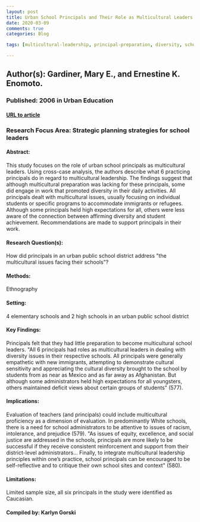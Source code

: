 ```yaml
---
layout: post
title: Urban School Principals and Their Role as Multicultural Leaders
date: 2020-03-09
comments: true
categories: Blog

tags: [multicultural-leadership, principal-preparation, diversity, school-administration]

---
```


## Author(s): Gardiner, Mary E., and Ernestine K. Enomoto.

### Published: 2006 in Urban Education

#### [URL to article](https://journals.sagepub.com/doi/pdf/10.1177/0042085906294504?casa_token=GZkAtC62xBAAAAAA:JTxGIs9U22E2rwlIYYSXi3q3Uc8NI7PsUXByv4nurUDIjGIZ9Mq7k3xrgS9qtomIns81L_xJf0LomA)

### Research Focus Area: Strategic planning strategies for school leaders

#### Abstract:
This  study  focuses  on  the  role  of  urban  school  principals  as  multicultural leaders. Using cross-case analysis, the authors describe what 6 practicing principals  do  in  regard  to  multicultural  leadership.  The  findings  suggest  that although  multicultural  preparation  was  lacking  for  these  principals, some  did engage  in  work  that  promoted  diversity  in  their  daily  activities.  All  principals dealt  with  multicultural  issues, usually  focusing  on  individual  students  or  specific programs to accommodate immigrants or refugees. Although some principals  held  high  expectations  for  all,  others  were  less  aware  of  the  connection between  affirming  diversity  and  student  achievement.  Recommendations  are made to support principals in their work.


#### Research Question(s):
How did principals in an urban public school district address "the multicultural issues facing their schools"?


#### Methods:
Ethnography


#### Setting:
4 elementary schools and 2 high schools in an urban public school district


#### Key Findings:
Principals felt that they had little preparation to become multicultural school leaders. "All  6  principals  had  roles  as  multicultural  leaders  in  dealing with  diversity  issues  in  their  respective  schools.  All  principals were  generally  empathetic  with  new  immigrants,  attempting  to demonstrate  cultural  sensitivity  and  appreciating  the  cultural diversity brought to the school by students from as near as Mexico and as far away as Afghanistan. But although some administrators held  high  expectations  for  all  youngsters,  others  maintained deficit views about certain groups of students" (577).


#### Implications:
Evaluation  of  teachers (and  principals)  could  include  multicultural  proficiency  as  a dimension of evaluation. In predominantly White schools, there is a  need  for  school  administrators  to  be  attentive to issues of racism, intolerance, and prejudice (579). "As  issues  of  equity, excellence, and  social  justice  are addressed in the schools, principals are more likely to be successful if they receive consistent reinforcement and support from their district-level  administrators... Finally, to  integrate  multicultural  leadership  principles  within one’s  practice,  school  principals  can  be  encouraged  to  be  self-reflective and to critique their own school sites and context" (580).


#### Limitations:
Limited sample size, all six principals in the study were identified as Caucasian.


#### Compiled by: Karlyn Gorski


